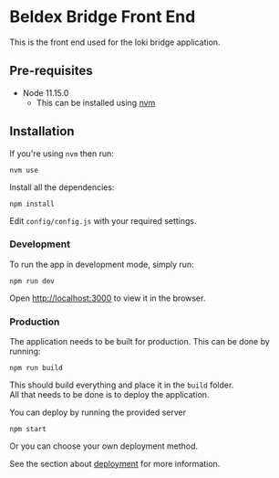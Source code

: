 # Beldex Bridge Front End

This is the front end used for the loki bridge application.

## Pre-requisites
  - Node 11.15.0
    - This can be installed using [nvm](https://github.com/nvm-sh/nvm)

## Installation

If you're using `nvm` then run:
```
nvm use
```

Install all the dependencies:
```
npm install
```

Edit `config/config.js` with your required settings.

### Development

To run the app in development mode, simply run:
```
npm run dev
```

Open [http://localhost:3000](http://localhost:3000) to view it in the browser.

### Production

The application needs to be built for production.
This can be done by running:
```
npm run build
```

This should build everything and place it in the `build` folder.<br>
All that needs to be done is to deploy the application.

You can deploy by running the provided server
```
npm start
```

Or you can choose your own deployment method.

See the section about [deployment](https://facebook.github.io/create-react-app/docs/deployment) for more information.
